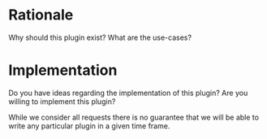 # Rationale

Why should this plugin exist?
What are the use-cases?

# Implementation

Do you have ideas regarding the implementation of this plugin?
Are you willing to implement this plugin?


While we consider all requests there is no guarantee that we will be able to write any particular plugin in a given time frame.
 
